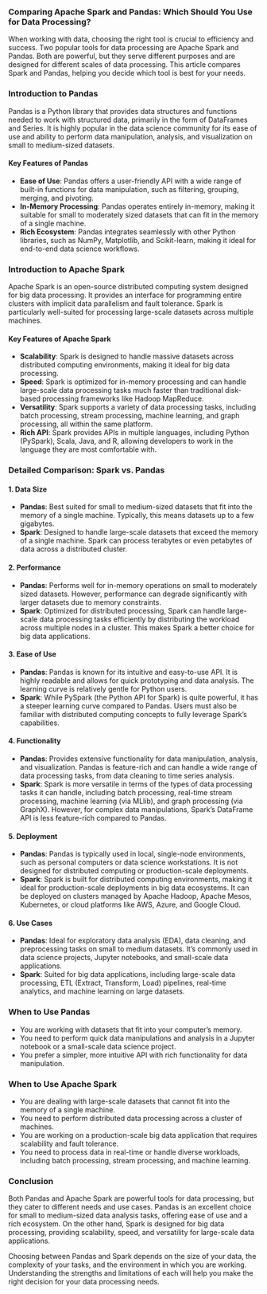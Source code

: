 ### Comparing Apache Spark and Pandas: Which Should You Use for Data Processing?

When working with data, choosing the right tool is crucial to efficiency and success. Two popular tools for data processing are Apache Spark and Pandas. Both are powerful, but they serve different purposes and are designed for different scales of data processing. This article compares Spark and Pandas, helping you decide which tool is best for your needs.

### Introduction to Pandas

Pandas is a Python library that provides data structures and functions needed to work with structured data, primarily in the form of DataFrames and Series. It is highly popular in the data science community for its ease of use and ability to perform data manipulation, analysis, and visualization on small to medium-sized datasets.

#### Key Features of Pandas
- **Ease of Use**: Pandas offers a user-friendly API with a wide range of built-in functions for data manipulation, such as filtering, grouping, merging, and pivoting.
- **In-Memory Processing**: Pandas operates entirely in-memory, making it suitable for small to moderately sized datasets that can fit in the memory of a single machine.
- **Rich Ecosystem**: Pandas integrates seamlessly with other Python libraries, such as NumPy, Matplotlib, and Scikit-learn, making it ideal for end-to-end data science workflows.

### Introduction to Apache Spark

Apache Spark is an open-source distributed computing system designed for big data processing. It provides an interface for programming entire clusters with implicit data parallelism and fault tolerance. Spark is particularly well-suited for processing large-scale datasets across multiple machines.

#### Key Features of Apache Spark
- **Scalability**: Spark is designed to handle massive datasets across distributed computing environments, making it ideal for big data processing.
- **Speed**: Spark is optimized for in-memory processing and can handle large-scale data processing tasks much faster than traditional disk-based processing frameworks like Hadoop MapReduce.
- **Versatility**: Spark supports a variety of data processing tasks, including batch processing, stream processing, machine learning, and graph processing, all within the same platform.
- **Rich API**: Spark provides APIs in multiple languages, including Python (PySpark), Scala, Java, and R, allowing developers to work in the language they are most comfortable with.

### Detailed Comparison: Spark vs. Pandas

#### 1. **Data Size**
- **Pandas**: Best suited for small to medium-sized datasets that fit into the memory of a single machine. Typically, this means datasets up to a few gigabytes.
- **Spark**: Designed to handle large-scale datasets that exceed the memory of a single machine. Spark can process terabytes or even petabytes of data across a distributed cluster.

#### 2. **Performance**
- **Pandas**: Performs well for in-memory operations on small to moderately sized datasets. However, performance can degrade significantly with larger datasets due to memory constraints.
- **Spark**: Optimized for distributed processing, Spark can handle large-scale data processing tasks efficiently by distributing the workload across multiple nodes in a cluster. This makes Spark a better choice for big data applications.

#### 3. **Ease of Use**
- **Pandas**: Pandas is known for its intuitive and easy-to-use API. It is highly readable and allows for quick prototyping and data analysis. The learning curve is relatively gentle for Python users.
- **Spark**: While PySpark (the Python API for Spark) is quite powerful, it has a steeper learning curve compared to Pandas. Users must also be familiar with distributed computing concepts to fully leverage Spark’s capabilities.

#### 4. **Functionality**
- **Pandas**: Provides extensive functionality for data manipulation, analysis, and visualization. Pandas is feature-rich and can handle a wide range of data processing tasks, from data cleaning to time series analysis.
- **Spark**: Spark is more versatile in terms of the types of data processing tasks it can handle, including batch processing, real-time stream processing, machine learning (via MLlib), and graph processing (via GraphX). However, for complex data manipulations, Spark’s DataFrame API is less feature-rich compared to Pandas.

#### 5. **Deployment**
- **Pandas**: Pandas is typically used in local, single-node environments, such as personal computers or data science workstations. It is not designed for distributed computing or production-scale deployments.
- **Spark**: Spark is built for distributed computing environments, making it ideal for production-scale deployments in big data ecosystems. It can be deployed on clusters managed by Apache Hadoop, Apache Mesos, Kubernetes, or cloud platforms like AWS, Azure, and Google Cloud.

#### 6. **Use Cases**
- **Pandas**: Ideal for exploratory data analysis (EDA), data cleaning, and preprocessing tasks on small to medium datasets. It’s commonly used in data science projects, Jupyter notebooks, and small-scale data applications.
- **Spark**: Suited for big data applications, including large-scale data processing, ETL (Extract, Transform, Load) pipelines, real-time analytics, and machine learning on large datasets.

### When to Use Pandas

- You are working with datasets that fit into your computer’s memory.
- You need to perform quick data manipulations and analysis in a Jupyter notebook or a small-scale data science project.
- You prefer a simpler, more intuitive API with rich functionality for data manipulation.

### When to Use Apache Spark

- You are dealing with large-scale datasets that cannot fit into the memory of a single machine.
- You need to perform distributed data processing across a cluster of machines.
- You are working on a production-scale big data application that requires scalability and fault tolerance.
- You need to process data in real-time or handle diverse workloads, including batch processing, stream processing, and machine learning.

### Conclusion

Both Pandas and Apache Spark are powerful tools for data processing, but they cater to different needs and use cases. Pandas is an excellent choice for small to medium-sized data analysis tasks, offering ease of use and a rich ecosystem. On the other hand, Spark is designed for big data processing, providing scalability, speed, and versatility for large-scale data applications.

Choosing between Pandas and Spark depends on the size of your data, the complexity of your tasks, and the environment in which you are working. Understanding the strengths and limitations of each will help you make the right decision for your data processing needs.